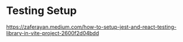 # Testing Setup

https://zaferayan.medium.com/how-to-setup-jest-and-react-testing-library-in-vite-project-2600f2d04bdd
